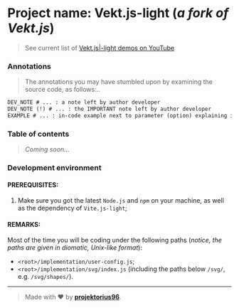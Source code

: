 # Project name: **Vekt.js-light** (_a fork of **Vekt.js**_)

> See current list of [Vekt.js|-light demos on YouTube](https://www.youtube.com/playlist?list=PL7JUsQnnxGCu1aze5meX8gP_K50ZcM9kC)

### Annotations

> The annotations you may have stumbled upon by examining the source code, as follows:..

```diff
DEV_NOTE # ... : a note left by author developer
DEV_NOTE (!) # ... : the IMPORTANT note left by author developer
EXAMPLE # ... : in-code example next to parameter (option) explaining its usage
```

### Table of contents

> _Coming soon..._

### Development environment

#### **PREREQUISITES**:

1) Make sure you got the latest `Node.js` and `npm` on your machine, as well as the dependency of `Vite.js-light`;

#### **REMARKS**:

Most of the time you will be coding under the following paths (_notice, the paths are given in diomatic, Unix-like format_):

- `<root>/implementation/user-config.js`;
- `<root>/implementation/svg/index.js` (including the paths below `/svg/`, e.g. `/svg/shapes/`).

---

> Made with ♥ by [**projektorius96**](https://github.com/projektorius96).